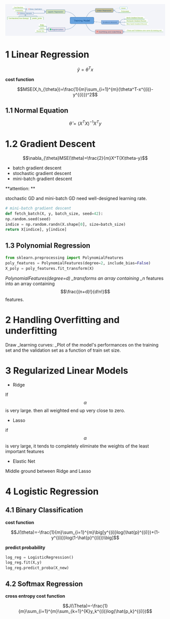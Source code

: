 
![](./TrainingModel.png)

# 1 Linear Regression

$$\hat{y}=\theta^T x$$

**cost function**

$$MSE(X,h_{\theta})=\frac{1}{m}\sum_{i=1}^{m}(\theta^T-x^{(i)}-y^{(i)})^2$$

## 1.1 Normal Equation

$$\hat{\theta}=(X^T X)^{-1}X^T y$$

# 1.2 Gradient Descent

$$\nabla_{\theta}MSE(\theta)=\frac{2}{m}X^T(X\theta-y)$$

* batch gradient descent
* stochastic gradient descent
* mini-batch gradient descent

**attention: **

stochastic GD and mini-batch GD need well-designed learning rate.

```py
# mini-batch gradient descent
def fetch_batch(X, y, batch_size, seed=42):
np.random.seed(seed)
indice = np.random.randn(X.shape[0], size=batch_size)
return X[indice], y[indice]
```

## 1.3 Polynomial Regression

```py
from sklearn.preprocessing import PolynomialFeatures
poly_features = PolynomialFeatures(degree=2, include_bias=False)
X_poly = poly_features.fit_transform(X)
```

_PolynomialFeatures\(degree=d\) \_transforms an array containing \_n_ features into an array containing $$\frac{(n+d)!}{d!n!}$$ features.

# 2 Handling Overfitting and underfitting

Draw \_learning curves: \_Plot of the model's performances on the training set and the validation set as a function of train set size.

# 3 Regularized Linear Models

* Ridge

If $$\alpha$$ is very large. then all weighted end up very close to zero.

* Lasso

if $$\alpha$$ is very large, it tends to completely eliminate the weights of the least important features

* Elastic Net

Middle ground between Ridge and Lasso

# 4 Logistic Regression

## 4.1 Binary Classification

**cost function**

$$J(\theta)=-\frac{1}{m}\sum_{i=1}^{m}\big[y^{(i)}log(\hat{p}^{(i)})+(1-y^{(i)})log(1-\hat{p}^{(i)})\big]$$

**predict probability**

```python
log_reg = LogisticRegression()
log_reg.fit(X,y)
log_reg.predict_proba(X_new)
```

## 4.2 Softmax Regression

**cross entropy cost function**

$$J(\Theta)=-\frac{1}{m}\sum_{i=1}^{m}\sum_{k=1}^{K}y_k^{(i)}log(\hat{p_k}^{(i)})$$
